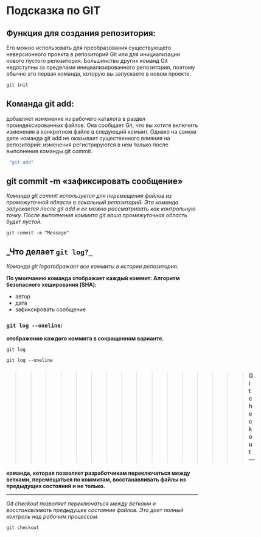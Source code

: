 # Подсказка по  GIT

## Функция для создания репозитория:
 Его можно использовать для преобразования существующего неверсионного проекта в репозиторий Git или для инициализации нового пустого репозитория. Большинство других команд Git недоступны за пределами инициализированного репозитория, поэтому обычно это первая команда, которую вы запускаете в новом проекте.
``````sh
git init
``````


## Команда git add:
добавляет изменение из рабочего каталога в раздел проиндексированных файлов. Она сообщает Git, что вы хотите включить изменения в конкретном файле в следующий коммит. Однако на самом деле команда git add не оказывает существенного влияния на репозиторий: изменения регистрируются в нем только после выполнения команды git commit.

```sh
 "git add"
``````




## __git commit -m__ «зафиксировать сообщение»

*Команда git commit используется для перемещения файлов из промежуточной области в локальный репозиторий. Эта команда запускается после git add и ее можно рассматривать как контрольную точку. После выполнения коммита git ваша промежуточная область будет пустой.*
``````
git commit -m "Message"
``````
## _Что делает ```git log?_```

*Команда git logотображает все коммиты в истории репозитория.*

**По умолчанию команда отображает каждый коммит:
Алгоритм безопасного хеширования (SHA):**

* автор
* дата
* зафиксировать сообщение
### ```git log --oneline```:
**отображение каждого коммита в сокращенном варианте.**

``````
git log

git log --oneline
``````


>>>>>>>>>>>>>>>>### Git checkout — 
**команда, которая позволяет разработчикам переключаться между ветками, перемещаться по коммитам, восстанавливать файлы из предыдущих состояний и не только.**
___

*Git checkout позволяет переключаться между ветками и восстанавливать предыдущее состояние файлов. Это дает полный контроль над рабочим процессом.*

``````
git checkout
``````

